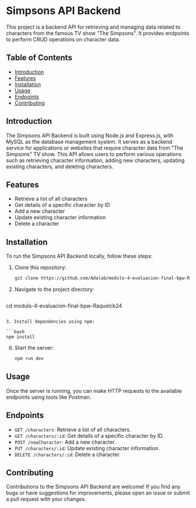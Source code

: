 # Simpsons API Backend
This project is a backend API for retrieving and managing data related to characters from the famous TV show "The Simpsons". It provides endpoints to perform CRUD operations on character data.

## Table of Contents

- [Introduction](#introduction)
- [Features](#features)
- [Installation](#installation)
- [Usage](#usage)
- [Endpoints](#endpoints)
- [Contributing](#contributing)

## Introduction

The Simpsons API Backend is built using Node.js and Express.js, with MySQL as the database management system. It serves as a backend service for applications or websites that require character data from "The Simpsons" TV show. This API allows users to perform various operations such as retrieving character information, adding new characters, updating existing characters, and deleting characters.

## Features

- Retrieve a list of all characters
- Get details of a specific character by ID
- Add a new character
- Update existing character information
- Delete a character

## Installation

To run the Simpsons API Backend locally, follow these steps:

1. Clone this repository:
   
   ```bash
   git clone https://github.com/Adalab/modulo-4-evaluacion-final-bpw-Raquelcb24.git
   ```

2. Navigate to the project directory:
   
   ```bash
  cd modulo-4-evaluacion-final-bpw-Raquelcb24
   ```

3. Install dependencies using npm:

   ```bash
   npm install
   ```

6. Start the server:

   ```bash
   npm run dev
   ```

## Usage

Once the server is running, you can make HTTP requests to the available endpoints using tools like Postman. 

## Endpoints

- `GET /characters`: Retrieve a list of all characters.
- `GET /characters/:id`: Get details of a specific character by ID.
- `POST /newCharacter`: Add a new character.
- `PUT /characters/:id`: Update existing character information.
- `DELETE /characters/:id`: Delete a character.

## Contributing

Contributions to the Simpsons API Backend are welcome! If you find any bugs or have suggestions for improvements, please open an issue or submit a pull request with your changes.

